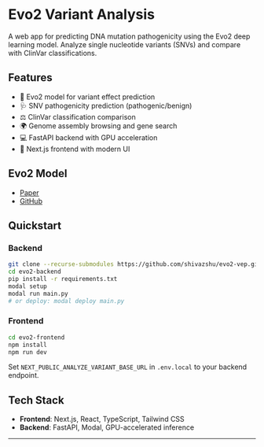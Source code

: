 # Evo2 Variant Analysis

A web app for predicting DNA mutation pathogenicity using the Evo2 deep learning model. Analyze single nucleotide variants (SNVs) and compare with ClinVar classifications.

## Features

- 🧬 Evo2 model for variant effect prediction
- 🩺 SNV pathogenicity prediction (pathogenic/benign)
- ⚖️ ClinVar classification comparison
- 🌍 Genome assembly browsing and gene search
- 💻 FastAPI backend with GPU acceleration
- 📱 Next.js frontend with modern UI

## Evo2 Model
- [Paper](https://www.biorxiv.org/content/10.1101/2025.02.18.638918v1)
- [GitHub](https://github.com/ArcInstitute/evo2)

## Quickstart

### Backend
```bash
git clone --recurse-submodules https://github.com/shivazshu/evo2-vep.git
cd evo2-backend
pip install -r requirements.txt
modal setup
modal run main.py
# or deploy: modal deploy main.py
```

### Frontend
```bash
cd evo2-frontend
npm install
npm run dev
```
Set `NEXT_PUBLIC_ANALYZE_VARIANT_BASE_URL` in `.env.local` to your backend endpoint.

## Tech Stack
- **Frontend**: Next.js, React, TypeScript, Tailwind CSS
- **Backend**: FastAPI, Modal, GPU-accelerated inference

---


